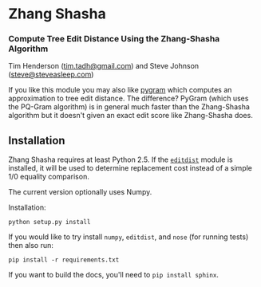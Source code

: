 Zhang Shasha
============

### Compute Tree Edit Distance Using the Zhang-Shasha Algorithm

Tim Henderson ([tim.tadh@gmail.com](tim.tadh@gmail.com))
and Steve Johnson ([steve@steveasleep.com](steve@steveasleep.com))

If you like this module you may also like
[pygram](https://github.com/timtadh/PyGram) which computes an approximation to
tree edit distance. The difference? PyGram (which uses the PQ-Gram algorithm) is
in general much faster than the Zhang-Shasha algorithm but it doesn't given an
exact edit score like Zhang-Shasha does.

Installation
------------

Zhang Shasha requires at least Python 2.5. If the
[`editdist`](http://pypi.python.org/pypi/editdist/0.1) module is installed, it
will be used to determine replacement cost instead of a simple 1/0 equality
comparison.

The current version optionally uses Numpy.

Installation:

    python setup.py install

If you would like to try install `numpy`, `editdist`, and `nose` (for running
tests) then also run:

    pip install -r requirements.txt

If you want to build the docs, you'll need to `pip install sphinx`.
